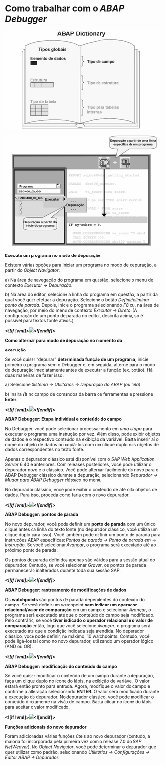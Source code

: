 # **Como trabalhar com o** **_ABAP Debugger_**

![enter image description here](https://raw.githubusercontent.com/emersonleite/abap_praticas/master//fig02.png)

![enter image description here](https://raw.githubusercontent.com/emersonleite/abap_praticas/master//clip_image002.png)

**Execute um programa no modo de depuração**

Existem várias opções para iniciar um programa no modo de depuração, a partir do _Object Navigator_:

a) Na área de navegação do programa em questão, selecione o menu de contexto _Executar → Depuração_.

b) Na área do editor, selecione a linha do programa em questão, a partir da qual você quer efetuar a depuração. Selecione o botão _Definir/eliminar ponto de parada_. Depois, inicie o programa selecionando _F8_ ou, na área de navegação, por meio do menu de contexto _Executar → Direto_. (A configuração de um ponto de parada no editor, descrita acima, só é possível para textos fonte ativos.)

**_<![if !vml]>![](file:///C:/Users/servidor/AppData/Local/Temp/msohtmlclip1/01/clip_image004.png)<![endif]>_**

**Como alternar para modo de depuração no momento da**

**execução**

Se você quiser “depurar” **determinada função de um programa**, inicie primeiro o programa sem o Debugger e, em seguida, alterne para o modo de depuração imediatamente antes de executar a função (ex. botão). Há duas maneiras de fazer isso:

a) Selecione _Sistema → Utilitários → Depuração do ABAP (ou tela)_.

b) Insira **/h** no campo de comandos da barra de ferramentas e pressione **Enter**.

**_<![if !vml]>![](file:///C:/Users/servidor/AppData/Local/Temp/msohtmlclip1/01/clip_image006.png)<![endif]>_**

**ABAP Debugger: Etapa individual e conteúdo do campo**

No Debugger, você pode selecionar processamento em _uma etapa_ para executar o programa uma instrução por vez. Além disso, pode exibir objetos de dados e o respectivo conteúdo na exibição da variável. Basta inserir aí o nome do objeto de dados ou copiá-los com um clique duplo nos objetos de dados correspondentes no texto fonte.

Apenas o depurador clássico está disponível com o _SAP Web Application Server_ 6.40 e anteriores. Com releases posteriores, você pode utilizar o depurador novo e o clássico. Você pode alternar facilmente do novo para o ABAP Debugger clássico durante a depuração, selecionando _Depurador → Mudar para ABAP Debugger clássico_ no menu.

No depurador clássico, você pode exibir o conteúdo de até oito objetos de dados. Para isso, proceda como faria com o novo depurador.

**_<![if !vml]>![](file:///C:/Users/servidor/AppData/Local/Temp/msohtmlclip1/01/clip_image008.png)<![endif]>_**

**ABAP Debugger: pontos de parada**

No novo depurador, você pode definir um **ponto de parada** com um único clique antes da linha do texto fonte (no depurador clássico, você utiliza um clique duplo para isso). Você também pode definir um ponto de parada para instruções ABAP específicas: _Pontos de parada → Ponto de parada em → Instrução_. Se você selecionar _Avançar_, o programa será executado até ao próximo ponto de parada.

Os pontos de parada definidos apenas são válidos para a sessão atual do depurador. Contudo, se você selecionar _Gravar_, os pontos de parada permanecerão inalterados durante toda sua sessão SAP.

**_<![if !vml]>![](file:///C:/Users/servidor/AppData/Local/Temp/msohtmlclip1/01/clip_image010.png)<![endif]>_**

**ABAP Debugger: rastreamento de modificações de dados**

Os **watchpoints** são pontos de parada dependentes do conteúdo do campo. Se você definir um watchpoint **sem indicar um operador relacional/valor de comparação** em um campo e selecionar _Avançar_, o programa será executado até que o conteúdo do campo seja modificado. Pelo contrário, se você **tiver indicado o operador relacional e o valor de comparação** então, logo que você selecione _Avançar_, o programa será executado até que a condição indicada seja atendida. No depurador clássico, você pode definir, no máximo, 10 watchpoints. Contudo, você pode ligá-los tal como no novo depurador, utilizando um operador lógico (AND ou OR).

**_<![if !vml]>![](file:///C:/Users/servidor/AppData/Local/Temp/msohtmlclip1/01/clip_image012.png)<![endif]>_**

**ABAP Debugger: modificação do conteúdo do campo**

Se você quiser modificar o conteúdo de um campo durante a depuração, faça um clique duplo no ícone do lápis, na exibição de variável. O valor estará então pronto para entrada. Agora, modifique o valor do campo e confirme a alteração selecionando **ENTER**. O valor será modificado durante a execução do depurador. No depurador clássico, você pode modificar o conteúdo diretamente na visão de campo. Basta clicar no ícone do lápis para aceitar o valor modificado.

**<![if !vml]>![](file:///C:/Users/servidor/AppData/Local/Temp/msohtmlclip1/01/clip_image014.png)<![endif]>**

**Funções adicionais do novo depurador**

Foram adicionadas várias funções úteis ao novo depurador (contudo, a maioria foi incorporada pela primeira vez com o release 7.0 do _SAP NetWeaver_). No _Object Navigator_, você pode determinar o depurador que quer utilizar como padrão, selecionando _Utilitários → Configurações → Editor ABAP → Depurador_.
<!--stackedit_data:
eyJoaXN0b3J5IjpbMTcwNjA0Njk3NiwxNDU0MTY0OTU1XX0=
-->